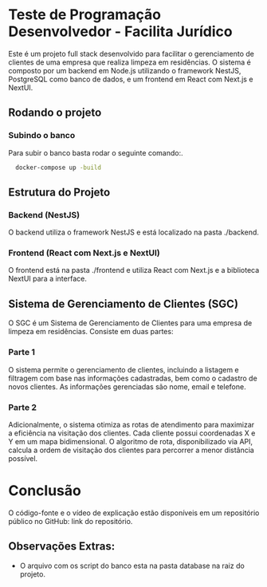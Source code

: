 # Teste de Programação Desenvolvedor - Facilita Jurídico

Este é um projeto full stack desenvolvido para facilitar o gerenciamento de clientes de uma empresa que realiza limpeza em residências. O sistema é composto por um backend em Node.js utilizando o framework NestJS, PostgreSQL como banco de dados, e um frontend em React com Next.js e NextUI.

## Rodando o projeto 

### Subindo o banco

Para subir o banco basta rodar o seguinte comando:.

```bash
  docker-compose up -build
```

## Estrutura do Projeto

### Backend (NestJS)
O backend utiliza o framework NestJS e está localizado na pasta ./backend.

### Frontend (React com Next.js e NextUI)
O frontend está na pasta ./frontend e utiliza React com Next.js e a biblioteca NextUI para a interface.

## Sistema de Gerenciamento de Clientes (SGC)

O SGC é um Sistema de Gerenciamento de Clientes para uma empresa de limpeza em residências. Consiste em duas partes:

### Parte 1
O sistema permite o gerenciamento de clientes, incluindo a listagem e filtragem com base nas informações cadastradas, bem como o cadastro de novos clientes. As informações gerenciadas são nome, email e telefone.

### Parte 2

Adicionalmente, o sistema otimiza as rotas de atendimento para maximizar a eficiência na visitação dos clientes. Cada cliente possui coordenadas X e Y em um mapa bidimensional. O algoritmo de rota, disponibilizado via API, calcula a ordem de visitação dos clientes para percorrer a menor distância possível.

# Conclusão
O código-fonte e o vídeo de explicação estão disponíveis em um repositório público no GitHub: link do repositório.




## Observações Extras:

- O arquivo com os script do banco esta na pasta database na raiz do projeto.

